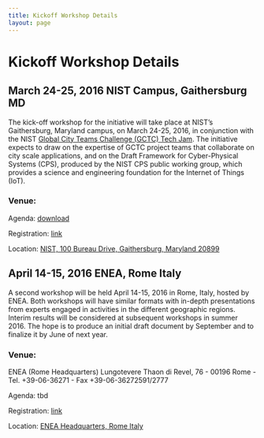 ```yaml
---
title: Kickoff Workshop Details
layout: page
---
```

# Kickoff Workshop Details

## March 24-25, 2016 NIST Campus, Gaithersburg MD
The kick-off workshop for the initiative will take place at NIST’s Gaithersburg, Maryland campus, on March 24-25, 2016, in conjunction with the NIST [Global City Teams Challenge (GCTC) Tech Jam](http://www.nist.gov/cps/gctc-tech-jam-and-iot-enabled-smart-city-framework-workshop.cfm). The initiative expects to draw on the expertise of GCTC project teams that collaborate on city scale applications, and on the Draft Framework for Cyber-Physical Systems (CPS), produced by the NIST CPS public working group, which provides a science and engineering foundation for the Internet of Things (IoT).

### Venue:

Agenda: [download](http://www.nist.gov/cps/upload/GCTC16Agenda.pdf)

Registration: [link](https://appam.certain.com/profile/form/index.cfm?PKformID=0x297171fdf)

Location: [NIST, 100 Bureau Drive, Gaithersburg, Maryland 20899](http://nist.gov/public_affairs/visitor/index.cfm)


## April 14-15, 2016 ENEA, Rome Italy
A second workshop will be held April 14-15, 2016 in Rome, Italy, hosted by ENEA. Both workshops will have similar formats with in-depth presentations from experts engaged in activities in the different geographic regions. Interim results will be considered at subsequent workshops in summer 2016. The hope is to produce an initial draft document by September and to finalize it by June of next year.


### Venue:

ENEA (Rome Headquarters)
Lungotevere Thaon di Revel, 76 - 00196 Rome - Tel. +39-06-36271 - Fax +39-06-36272591/2777

Agenda: tbd

Registration: [link](http://www.cross-tec.enea.it/tecnopolo/?q=14)

Location:  [ENEA Headquarters, Rome Italy](http://www.enea.it/en/where-we-are/rome-headquarters/more-information) 


